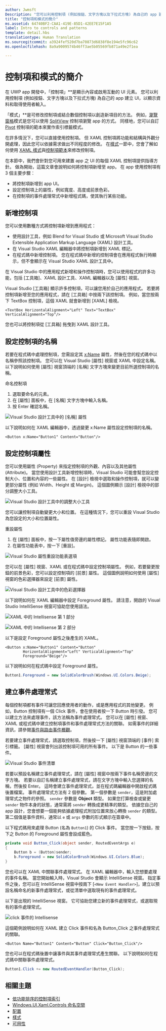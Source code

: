 ```yaml
---
author: Jwmsft
Description: "您可以利用控制項 (例如按鈕、文字方塊以及下拉式方塊) 為自己的 app 建立 UI，以顯示資料和取得使用者輸入。 以下說明如何將控制項新增到您的 app。"
title: "控制項和模式的簡介"
ms.assetid: 64740BF2-CAA1-419E-85D1-42EE7E15F1A5
label: Intro to controls and patterns
template: detail.hbs
translationtype: Human Translation
ms.sourcegitcommit: a3924fef520d7ba70873d6838f8e194e5fc96c62
ms.openlocfilehash: 8a9a9009574b46ff3ae5b05569fb871a49e2f1ea

---
```

# <a name="intro-to-controls-and-patterns"></a>控制項和模式的簡介

<link rel="stylesheet" href="https://az835927.vo.msecnd.net/sites/uwp/Resources/css/custom.css"> 

在 UWP app 開發中，「控制項」**是顯示內容或啟用互動的 UI 元素。 您可以利用控制項 (例如按鈕、文字方塊以及下拉式方塊) 為自己的 app 建立 UI，以顯示資料和取得使用者輸入。

「模式」**是可修改控制項或結合數個控制項以創造新項目的方法。 例如，[瀏覽窗格](nav-pane.md)模式是您可以使用 [SplitView](split-view.md) 控制項瀏覽 app 的方式。 同樣地，您可以自訂 [Pivot](tabs-pivot.md) 控制項的範本來實作索引標籤模式。

在許多情況下，您可以直接使用控制項。 但 XAML 控制項將功能和結構與外觀分開處理，因此您可以依據需求做出不同程度的修改。 在[樣式](../style/index.md)一節中，您會了解如何使用 [XAML 樣式](xaml-styles.md)與[控制項範本](control-templates.md)來修改控制項。

在本節中，我們會針對您可用來建置 app 之 UI 的每個 XAML 控制項提供指導方針。 做為開始，這篇文章會說明如何將控制項新增至 app。 在 app 使用控制項有 3 個主要步驟： 

- 將控制項新增到 app UI。 
- 設定控制項上的屬性，例如寬度、高度或前景色彩。 
- 在控制項的事件處理常式中新增程式碼，使其執行某些功能。 

## <a name="add-a-control"></a>新增控制項
您可以使用數種方式將控制項新增到應用程式：
 
- 使用設計工具，例如 Blend for Visual Studio 或 Microsoft Visual Studio Extensible Application Markup Language (XAML) 設計工具。 
- 在 Visual Studio XAML 編輯器中將控制項新增到 XAML 標記。 
- 在程式碼中新增控制項。 您在程式碼中新增的控制項會在應用程式執行時顯示，但不會顯示在 Visual Studio XAML 設計工具中。

在 Visual Studio 中的應用程式新增和操作控制項時，您可以使用程式的許多功能，包括 [工具箱]、XAML 設計工具、XAML 編輯器以及 [屬性] 視窗。 

Visual Studio [工具箱] 顯示許多控制項，可以讓您用於自己的應用程式。 若要將控制項新增至您的應用程式，請在 [工具箱] 中按兩下該控制項。 例如，當您按兩下 TextBox 控制項，這個 XAML 就會新增到 [XAML] 檢視。 

```xaml
<TextBox HorizontalAlignment="Left" Text="TextBox" VerticalAlignment="Top"/>
```

您也可以將控制項從 [工具箱] 拖曳到 XAML 設計工具。

## <a name="set-the-name-of-a-control"></a>設定控制項的名稱 

若要在程式碼中處理控制項，您需設定其 [x:Name](../xaml-platform/x-name-attribute.md) 屬性，然後在您的程式碼中以名稱參照該控制項。 您可以在 Visual Studio [屬性] 視窗或 XAML 中設定名稱。 以下說明如何使用 [屬性] 視窗頂端的 [名稱] 文字方塊來變更目前所選控制項的名稱。 

命名控制項
1. 選取要命名的元素。
2. 在 [屬性] 面板中，在 [名稱] 文字方塊中輸入名稱。
3. 按 Enter 確認名稱。

![Visual Studio 設計工具中的 [名稱] 屬性](images/add-controls-control-name-designer.png)

以下說明如何在 XAML 編輯器中，透過變更 x:Name 屬性設定控制項的名稱。

```xaml
<Button x:Name="Button1" Content="Button"/>
```

## <a name="set-the-control-properties"></a>設定控制項屬性 

您可以使用屬性 (Property) 來指定控制項的外觀、內容以及其他屬性 (Attribute)。 當您使用設計工具新增控制項時，Visual Studio 可能會幫您設定控制大小、位置和內容的一些屬性。 在 [設計] 檢視中選取和操作控制項，就可以變更部分屬性 (例如 Width、Height 或 Margin)。 這個圖例顯示 [設計] 檢視中的部分調整大小工具。 

![Visual Studio 設計工具中的調整大小工具](images/add-controls-resizing-designer.png)

您可以讓控制項自動變更大小和位置。 在這種情況下，您可以重設 Visual Studio 為您設定的大小和位置屬性。

重設屬性
1. 在 [屬性] 面板中，按一下屬性值旁邊的屬性標記。 屬性功能表隨即開啟。
2. 在屬性功能表中，按一下 [重設]。

![Visual Studio 屬性重設功能表選項](images/add-controls-property-reset.png)

您可以在 [屬性] 視窗、XAML 或在程式碼中設定控制項屬性。 例如，若要變更按鈕的前景色彩，您可以設定控制項的 [前景] 屬性。 這個圖例說明如何使用 [屬性] 視窗的色彩選擇器來設定 [前景] 屬性。 

![Visual Studio 設計工具中的色彩選擇器](images/add-controls-foreground-designer.png)

以下說明如何在 XAML 編輯器中設定 Foreground 屬性。 請注意，開啟的 Visual Studio IntelliSense 視窗可協助您使用語法。 

![XAML 中的 Intellisense 第 1 部分](images/add-controls-foreground-xaml.png)

![XAML 中的 Intellisense 第 2 部分](images/add-controls-foreground-xaml-2.png)

以下是設定 Foreground 屬性之後產生的 XAML。 

```xaml
<Button x:Name="Button1" Content="Button" 
        HorizontalAlignment="Left" VerticalAlignment="Top"
        Foreground="Beige"/>
```

以下說明如何在程式碼中設定 Foreground 屬性。 

```csharp
Button1.Foreground = new SolidColorBrush(Windows.UI.Colors.Beige);
```

## <a name="create-an-event-handler"></a>建立事件處理常式 

每個控制項都有事件可讓您回應使用者的動作，或是應用程式的其他變更。 例如，Button 控制項有一個 Click 事件，會在使用者按一下 Button 時引發。 您可以建立方法來處理事件，該方法稱為事件處理常式。 您可以在 [屬性] 視窗、XAML 或程式碼中建立控制項事件和事件處理常式方法的關聯。 如需事件的詳細資訊，請參閱[事件與路由事件概觀](../xaml-platform/events-and-routed-events-overview.md)。

若要建立事件處理常式，請選取控制項，然後按一下 [屬性] 視窗頂端的 [事件] 索引標籤。 [屬性] 視窗會列出該控制項可用的所有事件。 以下是 Button 的一些事件。

![Visual Studio 事件清單](images/add-controls-add-event-designer.png)

若要以預設名稱建立事件處理常式，請在 [屬性] 視窗中按兩下事件名稱旁邊的文字方塊。 若要以自訂名稱建立事件處理常式，請在文字方塊中輸入您選擇的名稱，然後按 Enter。 這時會建立事件處理常式，並在程式碼編輯器中開啟程式碼後置檔案。 事件處理常式方法有 2 個參數。 第一個參數是 `sender`，這是附加處理常式之物件的參照。 `sender` 參數是 **Object** 類型。 如果您打算檢查或變更 `sender` 物件本身的狀態，通常需將 `sender` 轉換成更精準的類型。 依據您自己的 app 設計，您會想要一個能夠依據處理程式附加位置來放心轉換 `sender` 的類型。 第二個值是事件資料，通常以 `e` 或 `args` 參數的形式顯示在簽章中。

以下程式碼用來處理 Button (名為 `Button1`) 的 Click 事件。 當您按一下按鈕，按下之 Button 的 Foreground 屬性會設成藍色。 

```csharp
private void Button_Click(object sender, RoutedEventArgs e)
{
    Button b = (Button)sender;
    b.Foreground = new SolidColorBrush(Windows.UI.Colors.Blue);
}
```

您也可以在 XAML 中關聯事件處理常式。 在 XAML 編輯器中，輸入您想要處理的事件名稱。 當您開始輸入時，Visual Studio 會顯示 IntelliSense 視窗。 指定事件之後，您可以在 IntelliSense 視窗中按兩下 [`<New Event Handler>`]，建立以預設名稱命名的新事件處理常式，或從清單中選取現有的事件處理常式。 

以下是出現的 IntelliSense 視窗。 它可協助您建立新的事件處理常式，或選取現有的事件處理常式。

![click 事件的 Intellisense](images/add-controls-add-event-xaml.png)

這個範例說明如何在 XAML 建立 Click 事件和名為 Button_Click 之事件處理常式的關聯。 

```xaml
<Button Name="Button1" Content="Button" Click="Button_Click"/>
```

您也可以在程式碼後置中讓事件與其事件處理常式產生關聯。 以下說明如何在程式碼中關聯事件處理常式。

```csharp
Button1.Click += new RoutedEventHandler(Button_Click);
```

## <a name="related-topics"></a>相關主題

-   [依功能排序的控制項索引](controls-by-function.md)
-   [Windows.UI.Xaml.Controls 命名空間](https://msdn.microsoft.com/library/windows/apps/windows.ui.xaml.controls.aspx)
-   [配置](../layout/index.md)
-   [樣式](../style/index.md)
-   [可用性](../usability/index.md)



<!--HONumber=Dec16_HO2-->


